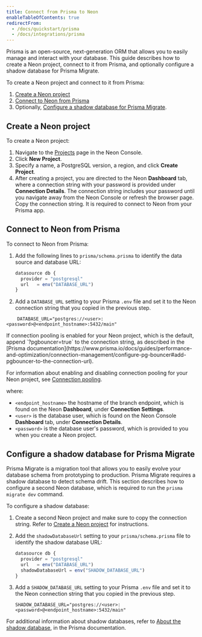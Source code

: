```yaml
---
title: Connect from Prisma to Neon
enableTableOfContents: true
redirectFrom:
  - /docs/quickstart/prisma
  - /docs/integrations/prisma
---
```


Prisma is an open-source, next-generation ORM that allows you to easily manage and interact with your database. This guide describes how to create a Neon project, connect to it from Prisma, and optionally configure a shadow database for Prisma Migrate.

To create a Neon project and connect to it from Prisma:

1. [Create a Neon project](#create-a-neon-project)
2. [Connect to Neon from Prisma](#connect-to-neon-from-prisma)
3. Optionally, [Configure a shadow database for Prisma Migrate](#configure-a-shadow-database-for-prisma-migrate).

## Create a Neon project

To create a Neon project:

1. Navigate to the [Projects](https://console.neon.tech/app/projects) page in the Neon Console.
2. Click **New Project**.
3. Specify a name, a PostgreSQL version, a region, and click **Create Project**.
4. After creating a project, you are directed to the Neon **Dashboard** tab, where a connection string with your password is provided under **Connection Details**. The connection string includes your password until you navigate away from the Neon Console or refresh the browser page. Copy the connection string. It is required to connect to Neon from your Prisma app.

## Connect to Neon from Prisma

To connect to Neon from Prisma:

1. Add the following lines to `prisma/schema.prisma` to identify the data source and database URL:

   ```typescript
   datasource db {
     provider = "postgresql"
     url   = env("DATABASE_URL")
   }
   ```

2. Add a `DATABASE_URL` setting to your Prisma `.env` file and set it to the Neon connection string that you copied in the previous step.

```shell
    DATABASE_URL="postgres://<user>:<password>@<endpoint_hostname>:5432/main"
```

<Admonition type="note">
If connection pooling is enabled for your Neon project, which is the default, append `?pgbouncer=true` to the connection string, as described in the [Prisma documentation](https://www.prisma.io/docs/guides/performance-and-optimization/connection-management/configure-pg-bouncer#add-pgbouncer-to-the-connection-url).

For information about enabling and disabling connection pooling for your Neon project, see [Connection pooling](../../get-started-with-neon/connection-pooling/).
</Admonition>

where:

- `<endpoint_hostname>` the hostname of the branch endpoint, which is found on the Neon **Dashboard**, under **Connection Settings**.
- `<user>` is the database user, which is found on the Neon Console **Dashboard** tab, under **Connection Details**.
- `<password>` is the database user's password, which is provided to you when you create a Neon project.

## Configure a shadow database for Prisma Migrate

Prisma Migrate is a migration tool that allows you to easily evolve your database schema from prototyping to production. Prisma Migrate requires a shadow database to detect schema drift. This section describes how to configure a second Neon database, which is required to run the `prisma migrate dev` command.

To configure a shadow database:

1. Create a second Neon project and make sure to copy the connection string. Refer to [Create a Neon project](#create-a-neon-project) for instructions.

1. Add the `shadowDatabaseUrl` setting to your `prisma/schema.prisma` file to identify the shadow database URL:

   ```typescript
   datasource db {
     provider = "postgresql"
     url   = env("DATABASE_URL")
     shadowDatabaseUrl = env("SHADOW_DATABASE_URL")
   }
   ```

1. Add a `SHADOW_DATABASE_URL` setting to your Prisma `.env` file and set it to the Neon connection string that you copied in the previous step.

   ```shell
   SHADOW_DATABASE_URL="postgres://<user>:<password>@<endpoint_hostname>:5432/main"
   ```

For additional information about shadow databases, refer to [About the shadow database](https://www.prisma.io/docs/concepts/components/prisma-migrate/shadow-database), in the Prisma documentation.

